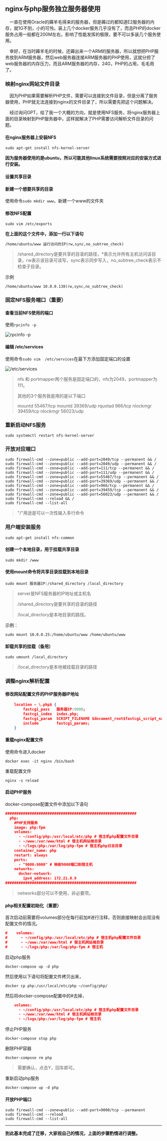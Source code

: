 ## nginx与php服务独立服务器使用

&ensp;&ensp;一直在使用Oracle的薅羊毛得来的服务器，但是薅过的都知道E2服务器的内存，就1G不到，小的可怜。装上几个docker服务几乎没有了，而且PHP的docker服务占用一般都在200M左右，影响了性能发挥的极限，要不可以多装几个服务使用。

&ensp;&ensp;幸好，在当时薅羊毛的时候，还薅出来一个ARM的服务器，所以就想把PHP服务放到ARM服务器，然后web服务器连接ARM服务器的PHP使用，这就分担了web服务器的内存压力，而且ARM服务器的内存，24G，PHP的占用，毛毛雨了。

### 映射nginx网站文件目录

&ensp;&ensp;因为PHP如果需要解析PHP文件，需要可以连接到文件目录，但是分离了服务器使用，PHP就无法连接到nginx的文件目录了，所以需要先把这个问题解决。

&ensp;&ensp;经过询问GPT，给了我一个大概的方向，就是使用NFS服务，将nginx服务器上面的目录映射到PHP服务器中，这样就解决了PHP需要访问解析文件目录的问题。

#### 在nginx服务器上安装NFS

```shell
sudo apt-get install nfs-kernel-server
```

**因为服务器使用的是ubuntu，所以可能其他linux系统需要按照对应的安装方式进行安装。**

#### 设置共享目录

#### 新建一个想要共享的目录

使用命令``sudo mkdir www``，新建一个www的文件夹

#### 修改NFS配置

```shell
sudo vim /etc/exports
```

**在上面的这个文件中，添加一行以下语句**

``/home/ubuntu/www 运行访问的IP(rw,sync,no_subtree_check)``

> /shared_directory是要共享的目录的路径，*表示允许所有主机访问该目录，rw表示该目录可读写，sync表示同步写入，no_subtree_check表示不检查子目录。

示例

``/home/ubuntu/www 10.0.0.138(rw,sync,no_subtree_check)``

### 固定NFS服务端口（重要）

#### 查看当前NFS使用的端口

使用`rpcinfo -p`

![rpcinfo -p](http://img.liaofei.org/2023/06/21/1687315766.jpg)

#### 编辑 /etc/services

使用命令``sudo vim  /etc/services``在最下方添加固定端口的设置

![/etc/services](http://img.liaofei.org/2023/06/21/1687315767.jpg)

> nfs 和 portmapper两个服务是固定端口的，nfs为2049，portmapper为111。
> 
> 其他的3个服务我是用的是以下端口
> 
> mountd 55467/tcp
> mountd 39369/udp
> rquotad 966/tcp
> nlockmgr 39459/tcp
> nlockmgr 56023/udp

### 重新启动NFS服务

```shell
sudo systemctl restart nfs-kernel-server
```

### 开放对应端口

```shell
sudo firewall-cmd --zone=public --add-port=2049/tcp --permanent && /
sudo firewall-cmd --zone=public --add-port=2049/udp --permanent && /
sudo firewall-cmd --zone=public --add-port=111/tcp --permanent && /
sudo firewall-cmd --zone=public --add-port=111/udp --permanent && /
sudo firewall-cmd --zone=public --add-port=55467/tcp --permanent && /
sudo firewall-cmd --zone=public --add-port=39369/udp --permanent && /
sudo firewall-cmd --zone=public --add-port=966/tcp --permanent && /
sudo firewall-cmd --zone=public --add-port=39459/tcp --permanent && /
sudo firewall-cmd --zone=public --add-port=56023/udp --permanent && /
sudo firewall-cmd --reload && /
sudo firewall-cmd --list-all
```

> "/"用途是可以一次性输入多行命令

### 用户端安装服务

```shell
sudo apt-get install nfs-common
```

#### 创建一个本地目录，用于挂载共享目录

```shell
sudo mkdir /www
```

#### 使用mount命令将共享目录挂载到本地目录

```shell
sudo mount 服务器IP:/shared_directory /local_directory
```

> server是NFS服务器的IP地址或主机名
> 
> /shared_directory是要共享的目录的路径
> 
> /local_directory是本地目录的路径。

示例：

```shell
sudo mount 10.0.0.25:/home/ubuntu/www /home/ubuntu/www
```

#### 卸载共享的挂载（备用）

```shell
sudo umount /local_directory
```

> /local_directory是本地被挂载目录的路径

### 调整nginx解析配置

#### 修改网站配置文件的PHP服务器IP地址

```json
    location ~ \.php$ {
        fastcgi_pass   服务器IP:9000;
        fastcgi_index  index.php;
        fastcgi_param  SCRIPT_FILENAME $document_root$fastcgi_script_name;
        include        fastcgi_params;
    }
```

#### 重载nginx配置文件

使用命令进入docker

```shell
docker exec -it nginx /bin/bash
```

重载配置文件

```shell
nginx -s reload
```

#### 启动PHP服务

docker-compose配置文件中添加以下语句

```json
###########################################################     
  php:
    #PHP支持服务
    image: php:fpm
    volumes:
      - ~/config/php:/usr/local/etc/php # 宿主机php配置文件目录
      - ~/www:/var/www/html # 宿主机网站根目录
      - ~/logs/php:/var/log/php-fpm # 宿主机php日志目录
    container_name: php
    restart: always    
    ports:
      - "9000:9000" # 映射9000端口到宿主机   
    networks:
      docker-network:
        ipv4_address: 172.21.0.9   
###########################################################
```

> networks部分可以不使用，非必要项。

#### php相关配置初始化（重要）

首次启动前需要将volumes部分在每行前加#进行注释，否则直接映射会出现没有配置文件的情况。

```json
#    volumes:
#      - ~/config/php:/usr/local/etc/php # 宿主机php配置文件目录
#      - ~/www:/var/www/html # 宿主机网站根目录
#      - ~/logs/php:/var/log/php-fpm # 宿主机
```

启动php服务

```shell
docker-compose up -d php
```

然后使用以下语句将配置文件拷贝出来，

```shell
docker cp php:/usr/local/etc/php ~/config/php/
```

然后将docker-compose配置中的#去掉，

```json
    volumes:
      - ~/config/php:/usr/local/etc/php # 宿主机php配置文件目录
      - ~/www:/var/www/html # 宿主机网站根目录
      - ~/logs/php:/var/log/php-fpm # 宿主机
```

停止PHP服务

```shell
docker-compose stop php
```

删除PHP容器

```shell
docker-compose rm php
```

> 需要确认，点击Y，回车即可。

重新启动php服务

```shell
docker-compose up -d php
```

#### 开放PHP端口

```shell
sudo firewall-cmd --zone=public --add-port=9000/tcp --permanent
sudo firewall-cmd --reload
sudo firewall-cmd --list-all
```

---

**到此基本完成了迁移，大家视自己的情况，上面的步骤酌情进行调整。**
